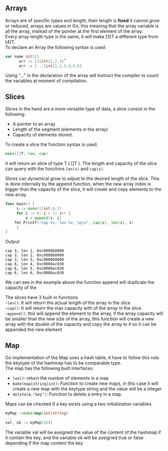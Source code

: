 
## Arrays
Arrays are of specific types and length, their length is **fixed** it cannot grow or reduced, arrays are values in Go, this meaning that the array variable is all the array, instead of the pointer at the first element of the array.  
Every array length type is the same, it will make [3]T a different type from [4]T.  
To declare an Array the following syntax is used:
```go
var name int[3]
      arr := [3]int{1,2,3}˚
      arr := [...]int{1,2,3,4,5,6}
```
Using "..." in the declaration of the array will instruct the compiler to count the variables at moment of compilation.
## Slices
Slices in the hand are a more versatile type of data, a slice consist in the following:  
- A pointer to an array
- Length of the segment (elements in the array)
- Capacity of elements stored.  

To create a slice the function syntax is used:
```go
make([]T, len, cap)
```
It will return an slice of type T ( []T ). The length and capacity of the slice can query with the funcitons `len(s)` and `cap(s)`.  

Slices can dynamical grow to adjust to the desired length of the slice. This is done internally by the append function, when the new array index is bigger than the capacity of the slice, it will create and copy elements to the new array.
```go
func main() {
     s := make([]int,0,3)
     for i := 0; i < 7; i++ {
         s = append(s, i)
    fmt.Printf("cap %v, len %v, %p\n", cap(s), len(s), s)
     }
}
```
Output
```plain
cap 3, len 1, 0xc0000b8000
cap 3, len 2, 0xc0000b8000
cap 3, len 3, 0xc0000b8000
cap 6, len 4, 0xc0000ac030
cap 6, len 5, 0xc0000ac030
cap 6, len 6, 0xc0000ac030
```

We can see in the example above the function append will duplicate the capacity of the

The slices have 3 built-in functions  
-`len()`: It will return the actual length of the array in the slice  
-`cap()`: It will return the max capacity with of the array in the slice  
-`append()`:  this will append the element to the array, if the array capacity will be smaller than the new size of the array, this function will create a new array with the double of the capacity and copy the array to it so it can be appended the new element

## Map
Go implementation of the Map uses a hash table, it have to follow this rule: the keytype of the hashmap has to be comparable type.  
The map has the following built interfaces:  
- `len()`: return the number of elements in a map
- `make(map[string]int)`: Function to create new maps, in this case it will create a new map with the keytype string and the value will be a integer
- `delete(m,"key")`: Function to delete a entry in a map.

Maps can be checked if a key exists using a two initialization variables
```go
myMap :=make(map[int]string)
...
val, ok := myMap[324]
```

The variable val will be assigned the value of the content of the hashmap if it contain the key, and the variable ok will be assigned true or false depending if the map content the key
